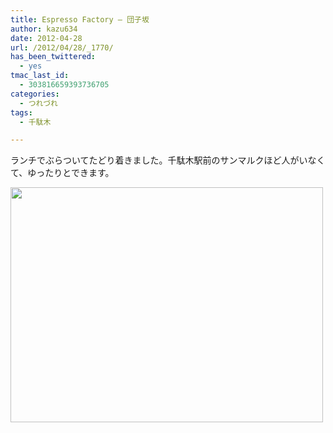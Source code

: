 ```yaml
---
title: Espresso Factory – 団子坂
author: kazu634
date: 2012-04-28
url: /2012/04/28/_1770/
has_been_twittered:
  - yes
tmac_last_id:
  - 303816659393736705
categories:
  - つれづれ
tags:
  - 千駄木

---
```

ランチでぶらついてたどり着きました。千駄木駅前のサンマルクほど人がいなくて、ゆったりとできます。

<img alt="" src="http://blog.kazu634.com/wp-content/uploads/2012/04/slooProImg_20120428143056.jpg" width="500" height="376" class="slooProImg" />